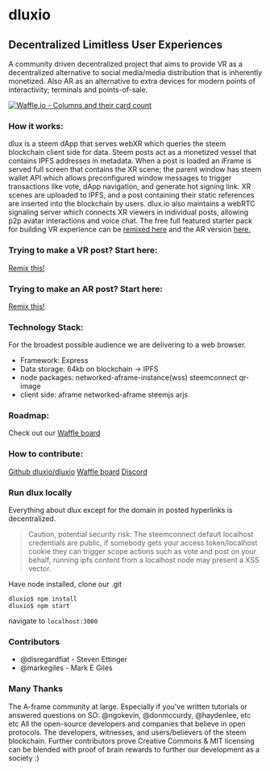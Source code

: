 # dluxio
## Decentralized Limitless User Experiences

A community driven decentralized project that aims to provide VR as a decentralized alternative to social media/media distribution that is inherently monetized. Also AR as an alternative to extra devices for modern points of interactivity; terminals and points-of-sale.

[![Waffle.io - Columns and their card count](https://badge.waffle.io/dluxio/dluxio.svg?columns=all)](https://waffle.io/dluxio/dluxio)

### How it works:

dlux is a steem dApp that serves webXR which queries the steem blockchain client side for data. Steem posts act as a monetized vessel that contains IPFS addresses in metadata. When a post is loaded an iFrame is served full screen that contains the XR scene; the parent window has steem wallet API which allows preconfigured window messages to trigger transactions like vote, dApp navigation, and generate hot signing link. XR scenes are uploaded to IPFS, and a post containing their static references are inserted into the blockchain by users. dlux.io also maintains a webRTC signaling server which connects XR viewers in individual posts, allowing p2p avatar interactions and voice chat. The free full featured starter pack for building VR experience can be [remixed here](https://glitch.com/edit/#!/cheerful-suggestion) and the AR version [here.](https://glitch.com/edit/#!/pollen-gem)

### Trying to make a VR post? Start here:
[Remix this!](https://glitch.com/edit/#!/cheerful-suggestion)

### Trying to make an AR post? Start here:
[Remix this!](https://glitch.com/edit/#!/pollen-gem)

### Technology Stack:
For the broadest possible audience we are delivering to a web browser.

* Framework: Express
* Data storage: 64kb on blockchain -> IPFS
* node packages: networked-aframe-instance(wss) steemconnect qr-image
* client side: aframe networked-aframe steemjs arjs

### Roadmap:

Check out our [Waffle board](https://waffle.io/dluxio/dluxio/join)

### How to contribute:

[Github dluxio/dluxio](https://github.com/dluxio/dluxio)
[Waffle board](https://waffle.io/dluxio/dluxio/join)
[Discord](https://discord.gg/Beeb38j)

### Run dlux locally
Everything about dlux except for the domain in posted hyperlinks is decentralized.

> Caution, potential security risk: The steemconnect default localhost credentials are public, if somebody gets your access token/localhost cookie they can trigger scope actions such as vote and post on your behalf, running ipfs content from a localhost node may present a XSS vector.

Have node installed, clone our .git
```
dluxio$ npm install
dluxio$ npm start
```
navigate to `localhost:3000`

### Contributors

* @disregardfiat - Steven Ettinger
* @markegiles - Mark E Giles

### Many Thanks
The A-frame community at large. Especially if you've written tutorials or answered questions on SO:
@ngokevin, @donmccurdy, @haydenlee, etc etc
All the open-source developers and companies that believe in open protocols. The developers, witnesses, and users/believers of the steem blockchain.
Further contributors prove Creative Commons & MIT licensing can be blended with proof of brain rewards to further our development as a society :)
